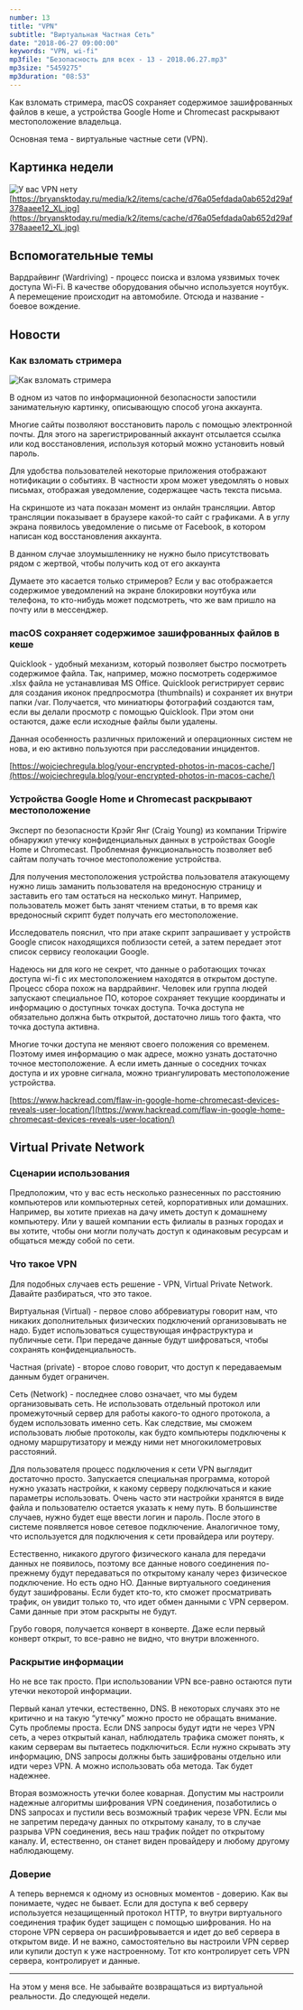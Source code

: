 ```yaml
---
number: 13
title: "VPN"
subtitle: "Виртуальная Частная Сеть"
date: "2018-06-27 09:00:00"
keywords: "VPN, wi-fi"
mp3file: "Безопасность для всех - 13 - 2018.06.27.mp3"
mp3size: "5459275"
mp3duration: "08:53"
---
```

Как взломать стримера, macOS сохраняет содержимое зашифрованных файлов в кеше, а устройства Google Home и Chromecast раскрывают местоположение владельца.

Основная тема - виртуальные частные сети (VPN).
<!--more-->

## Картинка недели
![У вас VPN нету](/assets/images/13-vpn-telegram.jpg)
[https://bryansktoday.ru/media/k2/items/cache/d76a05efdada0ab652d29af378aaee12_XL.jpg](https://bryansktoday.ru/media/k2/items/cache/d76a05efdada0ab652d29af378aaee12_XL.jpg)

## Вспомогательные темы

Вардрайвинг (Wardriving) - процесс поиска и взлома уязвимых точек доступа Wi-Fi. В качестве оборудования обычно используется ноутбук. А перемещение происходит на автомобиле. Отсюда и название - боевое вождение.

## Новости

### Как взломать стримера

![Как взломать стримера](/assets/images/13-hack-a-streamer.jpg)

В одном из чатов по информационной безопасности запостили занимательную картинку, описывающую способ угона аккаунта.

Многие сайты позволяют восстановить пароль с помощью электронной почты. Для этого на зарегистрированный аккаунт отсылается ссылка или код восстановления, используя который можно установить новый пароль.

Для удобства пользователей некоторые приложения отображают нотификации о событиях. В частности хром может уведомлять о новых письмах, отображая уведомление, содержащее часть текста письма.

На скриншоте из чата показан момент из онлайн трансляции. Автор трансляции показывает в браузере какой-то сайт с графиками. А в углу экрана появилось уведомление о письме от Facebook, в котором написан код восстановления аккаунта.

В данном случае злоумышленнику не нужно было присутствовать рядом с жертвой, чтобы получить код от его аккаунта

Думаете это касается только стримеров? Если у вас отображается содержимое уведомлений на экране блокировки ноутбука или телефона, то кто-нибудь может подсмотреть, что же вам пришло на почту или в мессенджер.

### macOS сохраняет содержимое зашифрованных файлов в кеше

Quicklook - удобный механизм, который позволяет быстро посмотреть содержимое файла. Так, например, можно посмотреть содержимое .xlsx файла не устанавливая MS Office. Quicklook регистрирует сервис для создания иконок предпросмотра (thumbnails) и сохраняет их внутри папки /var. Получается, что миниатюры фотографий создаются там, если вы делали просмотр с помощью Quicklook. При этом они остаются, даже если исходные файлы были удалены.

Данная особенность различных приложений и операционных систем не нова, и ею активно пользуются при расследовании инцидентов.

[https://wojciechregula.blog/your-encrypted-photos-in-macos-cache/](https://wojciechregula.blog/your-encrypted-photos-in-macos-cache/)

### Устройства Google Home и Chromecast раскрывают местоположение

Эксперт по безопасности Крэйг Янг (Craig Young) из компании Tripwire обнаружил утечку конфиденциальных данных в устройствах Google Home и Chromecast. Проблемная функциональность позволяет веб сайтам получать точное местоположение устройства.

Для получения местоположения устройства пользователя атакующему нужно лишь заманить пользователя на вредоносную страницу и заставить его там остаться на несколько минут. Например, пользователь может быть занят чтением статьи, в то время как вредоносный скрипт будет получать его местоположение.

Исследователь пояснил, что при атаке скрипт запрашивает у устройств Google список находящихся поблизости сетей, а затем передает этот список сервису геолокации Google.

Надеюсь ни для кого не секрет, что данные о работающих точках доступа wi-fi с их местоположением находятся в открытом доступе. Процесс сбора похож на вардрайвинг. Человек или группа людей запускают специальное ПО, которое сохраняет текущие координаты и информацию о доступных точках доступа. Точка доступа не обязательно должна быть открытой, достаточно лишь того факта, что точка доступа активна.

Многие точки доступа не меняют своего положения со временем. Поэтому имея информацию о мак адресе, можно узнать достаточно точное местоположение. А если иметь данные о соседних точках доступа и их уровне сигнала, можно триангулировать местоположение устройства.

[https://www.hackread.com/flaw-in-google-home-chromecast-devices-reveals-user-location/](https://www.hackread.com/flaw-in-google-home-chromecast-devices-reveals-user-location/)

## Virtual Private Network

### Сценарии использования

Предположим, что у вас есть несколько разнесенных по расстоянию компьютеров или компьютерных сетей, корпоративных или домашних. Например, вы хотите приехав на дачу иметь доступ к домашнему компьютеру. Или у вашей компании есть филиалы в разных городах и вы хотите, чтобы они могли получать доступ к одинаковым ресурсам и общаться между собой по сети.

### Что такое VPN

Для подобных случаев есть решение - VPN, Virtual Private Network. Давайте разбираться, что это такое.

Виртуальная (Virtual) - первое слово аббревиатуры говорит нам, что никаких дополнительных физических подключений организовывать не надо. Будет использоваться существующая инфраструктура и публичные сети. При передаче данные будут шифроваться, чтобы сохранять конфиденциальность.

Частная (private) - второе слово говорит, что доступ к передаваемым данным будет ограничен.
 
Сеть (Network) - последнее слово означает, что мы будем организовывать сеть. Не использовать отдельный протокол или промежуточный сервер для работы какого-то одного протокола, а будем использовать именно сеть. Как следствие, мы сможем использовать любые протоколы, как будто компьютеры подключены к одному маршрутизатору и между ними нет многокилометровых расстояний.

Для пользователя процесс подключения к сети VPN выглядит достаточно просто. Запускается специальная программа, которой нужно указать настройки, к какому серверу подключаться и какие параметры использовать. Очень часто эти настройки хранятся в виде файла и пользователю остается указать к нему путь. В большинстве случаев, нужно будет еще ввести логин и пароль. После этого в системе появляется новое сетевое подключение. Аналогичное тому, что используется для подключения к сети провайдера или роутеру.

Естественно, никакого другого физического канала для передачи данных не появилось, поэтому все данные нового соединения по-прежнему будут передаваться по открытому каналу через физическое подключение. Но есть одно НО. Данные виртуального соединения будут зашифрованы. Если будет кто-то, кто сможет просматривать трафик, он увидит только то, что идет обмен данными с VPN сервером. Сами данные при этом раскрыты не будут.

Грубо говоря, получается конверт в конверте. Даже если первый конверт открыт, то все-равно не видно, что внутри вложенного.

### Раскрытие информации

Но не все так просто. При использовании VPN все-равно остаются пути утечки некоторой информации.

Первый канал утечки, естественно, DNS. В некоторых случаях это не критично и на такую “утечку” можно просто не обращать внимание. Суть проблемы проста. Если DNS запросы будут идти не через VPN сеть, а через открытый канал, наблюдатель трафика сможет понять, к каким серверам вы пытаетесь подключиться. Если нужно скрывать эту информацию, DNS запросы должны быть зашифрованы отдельно или идти через VPN. А можно использовать оба метода. Так будет надежнее.

Вторая возможность утечки более коварная. Допустим мы настроили надежные алгоритмы шифрования VPN соединения, позаботились о DNS запросах и пустили весь возможный трафик черезе VPN. Если мы не запретим передачу данных по открытому каналу, то в случае разрыва VPN соединения, весь наш трафик пойдет по открытому каналу. И, естественно, он станет виден провайдеру и любому другому наблюдающему.

### Доверие

А теперь вернемся к одному из основных моментов - доверию. Как вы понимаете, чудес не бывает. Если для доступа к веб серверу используется незащищенный протокол HTTP, то внутри виртуального соединения трафик будет защищен с помощью шифрования. Но на стороне VPN сервера он расшифровывается и идет до веб сервера в открытом виде. И не важно, самостоятельно вы настроили VPN сервер или купили доступ к уже настроенному. Тот кто контролирует сеть VPN сервера, контролирует и данные.

---

На этом у меня все. Не забывайте возвращаться из виртуальной реальности. До следующей недели.

